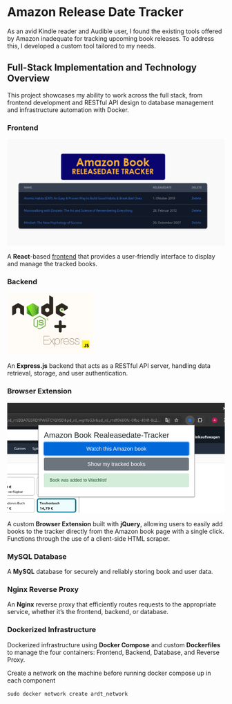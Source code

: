 # Amazon Release Date Tracker

As an avid Kindle reader and Audible user, I found the existing tools offered by Amazon inadequate for tracking upcoming book releases. To address this, I developed a custom tool tailored to my needs.

## Full-Stack Implementation and Technology Overview

This project showcases my ability to work across the full stack, from frontend development and RESTful API design to database management and infrastructure automation with Docker.

### Frontend
<img src="./assets/images/ardt-frontend-example.png" alt="Frontend Interface" width="800"/>

A **React**-based [frontend](http://einsoftdev.com/AmazonReleaseDateTracker/) that provides a user-friendly interface to display and manage the tracked books.

### Backend
<img src="./assets/images/ardt-backend-infra.png" alt="Frontend Interface" width="200"/>

An **Express.js** backend that acts as a RESTful API server, handling data retrieval, storage, and user authentication.

### Browser Extension
<img src="./assets/images/ardt-browser-extension-example.png" alt="Frontend Interface" width="600"/>

A custom **Browser Extension** built with **jQuery**, allowing users to easily add books to the tracker directly from the Amazon book page with a single click. Functions through the use of a client-side HTML scraper.

### MySQL Database

A **MySQL** database for securely and reliably storing book and user data.

### Nginx Reverse Proxy

An **Nginx** reverse proxy that efficiently routes requests to the appropriate service, whether it’s the frontend, backend, or database.

### Dockerized Infrastructure

Dockerized infrastructure using **Docker Compose** and custom **Dockerfiles** to manage the four containers: Frontend, Backend, Database, and Reverse Proxy.

Create a network on the machine before running docker compose up in each component
```
sudo docker network create ardt_network
```
